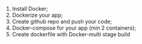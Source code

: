 1. Install Docker;
2. Dockerize your app;
3. Create github repo and push your code;
4. Docker-compose for your app (min 2 containers);
5. Create dockerfile with Docker-multi stage build


